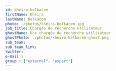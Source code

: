 ```yaml
---
id: kheira-belkacem
firstName: Kheira
lastName: Belkacem
photo: ./photos/kheira-belkacem.jpg
job_title: Chargée de recherche utilisateur
ghostName: Une chargée de recherche utilisateur
ghostPhoto: ./photos/kheira-belkacem-ghost.png
sub_team:
sub_team_link:
twitter:
e-mail :
group : ["external", "expert"]
---
```

